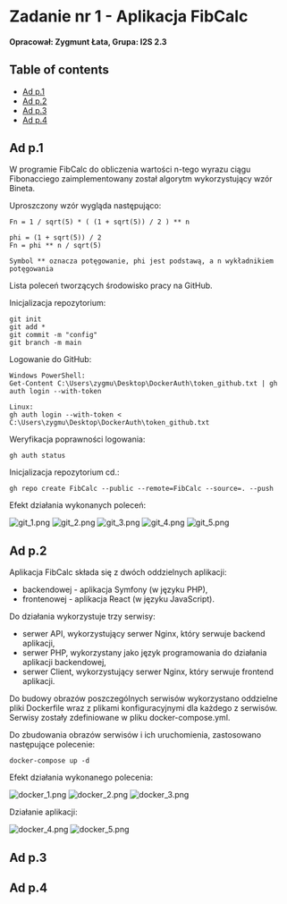 # Zadanie nr 1 - Aplikacja FibCalc

#### Opracował: Zygmunt Łata, Grupa: I2S 2.3

## Table of contents
* [Ad p.1](#ad-p1)
* [Ad p.2](#ad-p2)
* [Ad p.3](#ad-p3)
* [Ad p.4](#ad-p4)

## Ad p.1
W programie FibCalc do obliczenia wartości n-tego wyrazu ciągu Fibonacciego 
zaimplementowany został algorytm wykorzystujący wzór Bineta.

Uproszczony wzór wygląda następująco:

```
Fn = 1 / sqrt(5) * ( (1 + sqrt(5)) / 2 ) ** n

phi = (1 + sqrt(5)) / 2
Fn = phi ** n / sqrt(5)

Symbol ** oznacza potęgowanie, phi jest podstawą, a n wykładnikiem potęgowania
```

Lista poleceń tworzących środowisko pracy na GitHub.

Inicjalizacja repozytorium:
```
git init
git add *
git commit -m "config"
git branch -m main
```

Logowanie do GitHub:
```
Windows PowerShell:
Get-Content C:\Users\zygmu\Desktop\DockerAuth\token_github.txt | gh auth login --with-token

Linux:
gh auth login --with-token < C:\Users\zygmu\Desktop\DockerAuth\token_github.txt
```

Weryfikacja poprawności logowania:
```
gh auth status
```

Inicjalizacja repozytorium cd.:
```
gh repo create FibCalc --public --remote=FibCalc --source=. --push
```

Efekt działania wykonanych poleceń:

<img alt="git_1.png" src="./screenshots/git_1.png"/>

<img alt="git_2.png" src="./screenshots/git_2.png"/>

<img alt="git_3.png" src="./screenshots/git_3.png"/>

<img alt="git_4.png" src="./screenshots/git_4.png"/>

<img alt="git_5.png" src="./screenshots/git_5.png"/>

## Ad p.2
Aplikacja FibCalc składa się z dwóch oddzielnych aplikacji:
* backendowej - aplikacja Symfony (w języku PHP),
* frontenowej - aplikacja React (w języku JavaScript).

Do działania wykorzystuje trzy serwisy:
* serwer API, wykorzystujący serwer Nginx, który serwuje backend aplikacji,
* serwer PHP, wykorzystany jako język programowania do działania aplikacji backendowej,
* serwer Client, wykorzystujący serwer Nginx, który serwuje frontend aplikacji.

Do budowy obrazów poszczególnych serwisów wykorzystano oddzielne pliki Dockerfile
wraz z plikami konfiguracyjnymi dla każdego z serwisów. Serwisy zostały zdefiniowane 
w pliku docker-compose.yml.

Do zbudowania obrazów serwisów i ich uruchomienia, zastosowano następujące polecenie:

```
docker-compose up -d
```

Efekt działania wykonanego polecenia:

<img alt="docker_1.png" src="./screenshots/docker_1.png"/>

<img alt="docker_2.png" src="./screenshots/docker_2.png"/>

<img alt="docker_3.png" src="./screenshots/docker_3.png"/>

Działanie aplikacji:

<img alt="docker_4.png" src="./screenshots/docker_4.png"/>

<img alt="docker_5.png" src="./screenshots/docker_5.png"/>

## Ad p.3

## Ad p.4
